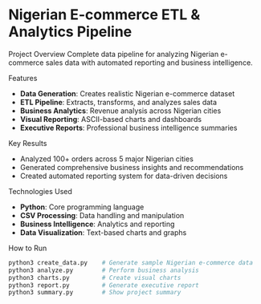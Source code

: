 # Nigerian E-commerce ETL & Analytics Pipeline

 Project Overview
Complete data pipeline for analyzing Nigerian e-commerce sales data with automated reporting and business intelligence.

 Features
- **Data Generation**: Creates realistic Nigerian e-commerce dataset
- **ETL Pipeline**: Extracts, transforms, and analyzes sales data
- **Business Analytics**: Revenue analysis across Nigerian cities
- **Visual Reporting**: ASCII-based charts and dashboards
- **Executive Reports**: Professional business intelligence summaries

Key Results
- Analyzed 100+ orders across 5 major Nigerian cities
- Generated comprehensive business insights and recommendations
- Created automated reporting system for data-driven decisions

Technologies Used
- **Python**: Core programming language
- **CSV Processing**: Data handling and manipulation
- **Business Intelligence**: Analytics and reporting
- **Data Visualization**: Text-based charts and graphs

How to Run
```bash
python3 create_data.py    # Generate sample Nigerian e-commerce data
python3 analyze.py        # Perform business analysis
python3 charts.py         # Create visual charts
python3 report.py         # Generate executive report
python3 summary.py        # Show project summary
